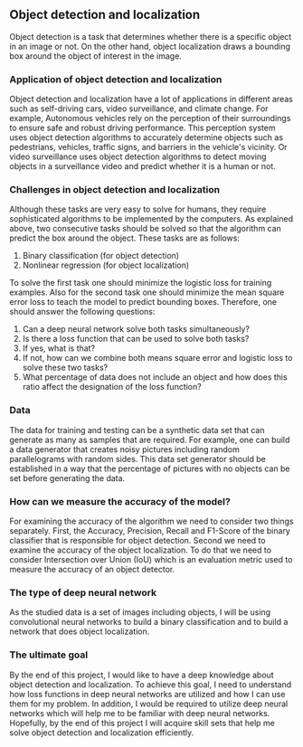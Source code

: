 ## Object detection and localization

Object detection is a task that determines whether there is a specific object in an image or not. On the other hand, object localization draws a bounding box around the object of interest in the image.

### Application of object detection and localization

Object detection and localization have a lot of applications in different areas such as self-driving cars, video surveillance, and climate change. For example, Autonomous vehicles rely on the perception of their surroundings to ensure safe and robust driving performance. This perception system uses object detection algorithms to accurately determine objects such as pedestrians, vehicles, traffic signs, and barriers in the vehicle's vicinity. Or video surveillance uses object detection algorithms to detect moving objects in a surveillance video and predict whether it is a human or not.

### Challenges in object detection and localization

Although these tasks are very easy to solve for humans, they require sophisticated algorithms to be implemented by the computers. As explained above, two consecutive tasks should be solved so that the algorithm can predict the box around the object. These tasks are as follows:

1. Binary classification (for object detection) 
2. Nonlinear regression (for object localization)

To solve the first task one should minimize the logistic loss for training examples. Also for the second task one should minimize the mean square error loss to teach the model to predict bounding boxes. Therefore, one should answer the following questions:

1. Can a deep neural network solve both tasks simultaneously?
2. Is there a loss function that can be used to solve both tasks?
3. If yes, what is that?
4. If not, how can we combine both means square error and logistic loss to solve these two tasks?
5. What percentage of data does not include an object and how does this ratio affect the designation of the loss function?

### Data

The data for training and testing can be a synthetic data set that can generate as many as samples that are required. For example, one can build a data generator that creates noisy pictures including random parallelograms with random sides. This data set generator should be established in a way that the percentage of pictures with no objects can be set before generating the data.

### How can we measure the accuracy of the model?

For examining the accuracy of the algorithm we need to consider two things separately. First, the Accuracy, Precision, Recall and F1-Score of the binary classifier that is responsible for object detection. Second we need to examine the accuracy of the object localization. To do that we need to consider Intersection over Union (IoU) which is an evaluation metric used to measure the accuracy of an object detector.

### The type of deep neural network

As the studied data is a set of images including objects, I will be using convolutional neural networks to build a binary classification and to build a network that does object localization.


### The ultimate goal

By the end of this project, I would like to have a deep knowledge about object detection and localization. To achieve this goal, I need to understand how loss functions in deep neural networks are utilized and how I can use them for my problem. In addition, I would be required to utilize deep neural networks which will help me to be familiar with deep neural networks. Hopefully, by the end of this project I will acquire skill sets that help me solve object detection and localization efficiently.
